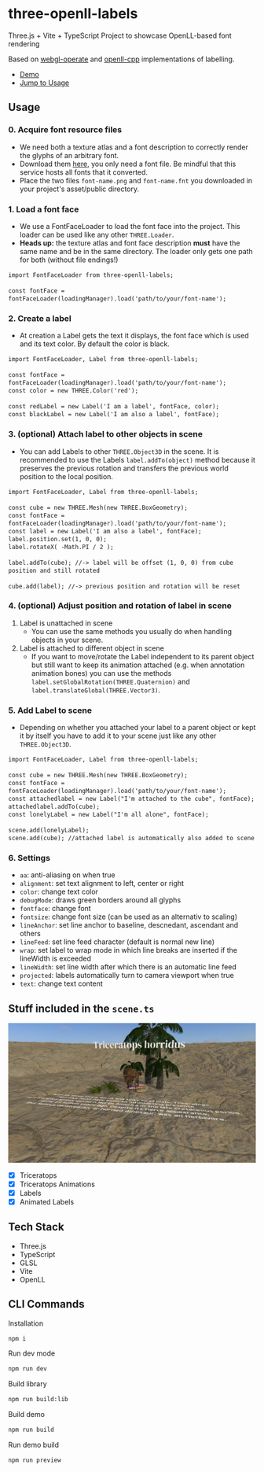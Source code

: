 # three-openll-labels

Three.js + Vite + TypeScript Project to showcase OpenLL-based font rendering

Based on [webgl-operate]() and [openll-cpp]() implementations of labelling.
  
- [Demo](https://strawberriesandcheese.github.io/three-openll-labels/)
- [Jump to Usage](#usage)

## Usage

### 0. Acquire font resource files
- We need both a texture atlas and a font description to correctly render the glyphs of an arbitrary font.
- Download them [here](https://fonts.varg.dev/), you only need a font file. Be mindful that this service hosts all fonts that it converted.
- Place the two files ```font-name.png``` and ```font-name.fnt``` you downloaded in your project's asset/public directory.
### 1. Load a font face
- We use a FontFaceLoader to load the font face into the project. This loader can be used like any other ```THREE.Loader```.
- **Heads up:** the texture atlas and font face description **must** have the same name and be in the same directory. The loader only gets one path for both (without file endings!)
```TS
import FontFaceLoader from three-openll-labels;
	
const fontFace = fontFaceLoader(loadingManager).load('path/to/your/font-name');
```
### 2. Create a label
- At creation a Label gets the text it displays, the font face which is used and its text color. By default the color is black.
```TS
import FontFaceLoader, Label from three-openll-labels;

const fontFace = fontFaceLoader(loadingManager).load('path/to/your/font-name');
const color = new THREE.Color('red');

const redLabel = new Label('I am a label', fontFace, color);
const blackLabel = new Label('I am also a label', fontFace);
```
### 3. (optional) Attach label to other objects in scene
- You can add Labels to other ```THREE.Object3D``` in the scene. It is recommended to use the Labels ```label.addTo(object)``` method because it preserves the previous rotation and transfers the previous world position to the local position.
```TS
import FontFaceLoader, Label from three-openll-labels;

const cube = new THREE.Mesh(new THREE.BoxGeometry);
const fontFace = fontFaceLoader(loadingManager).load('path/to/your/font-name');
const label = new Label('I am also a label', fontFace);
label.position.set(1, 0, 0);
label.rotateX( -Math.PI / 2 );

label.addTo(cube); //-> label will be offset (1, 0, 0) from cube position and still rotated

cube.add(label); //-> previous position and rotation will be reset
```
### 4. (optional) Adjust position and rotation of label in scene
1. Label is unattached in scene
	- You can use the same methods you usually do when handling objects in your scene.
2. Label is attached to different object in scene
	- If you want to move/rotate the Label independent to its parent object but still want to keep its animation attached (e.g. when annotation animation bones) you can use the methods ```label.setGlobalRotation(THREE.Quaternion)``` and ```label.translateGlobal(THREE.Vector3)```.
### 5. Add Label to scene
- Depending on whether you attached your label to a parent object or kept it by itself you have to add it to your scene just like any other ```THREE.Object3D```.
```TS
import FontFaceLoader, Label from three-openll-labels;

const cube = new THREE.Mesh(new THREE.BoxGeometry);
const fontFace = fontFaceLoader(loadingManager).load('path/to/your/font-name');
const attachedlabel = new Label("I'm attached to the cube", fontFace);
attachedlabel.addTo(cube); 
const lonelyLabel = new Label("I'm all alone", fontFace);

scene.add(lonelyLabel);
scene.add(cube); //attached label is automatically also added to scene
```
### 6. Settings
- ```aa```: anti-aliasing on when true
- ```alignment```: set text alignment to left, center or right
- ```color```: change text color
- ```debugMode```: draws green borders around all glyphs
- ```fontface```: change font
- ```fontsize```: change font size (can be used as an alternativ to scaling)
- ```lineAnchor```: set line anchor to baseline, descnedant, ascendant and others
- ```lineFeed```: set line feed character (default is normal new line)
- ```wrap```: set label to wrap mode in which line breaks are inserted if the lineWidth is exceeded
- ```lineWidth```: set line width after which there is an automatic line feed
- ```projected```: labels automatically turn to camera viewport when true
- ```text```: change text content

## Stuff included in the `scene.ts`
<img width="796" alt="screenshot" src="public/screenshot_wip.png">

- [x] Triceratops
- [x] Triceratops Animations
- [x] Labels
- [x] Animated Labels

## Tech Stack

- Three.js
- TypeScript
- GLSL
- Vite
- OpenLL

## CLI Commands

Installation

```bash
npm i
```

Run dev mode

```bash
npm run dev
```

Build library

```bash
npm run build:lib
```

Build demo

```bash
npm run build
```

Run demo build

```bash
npm run preview
```
